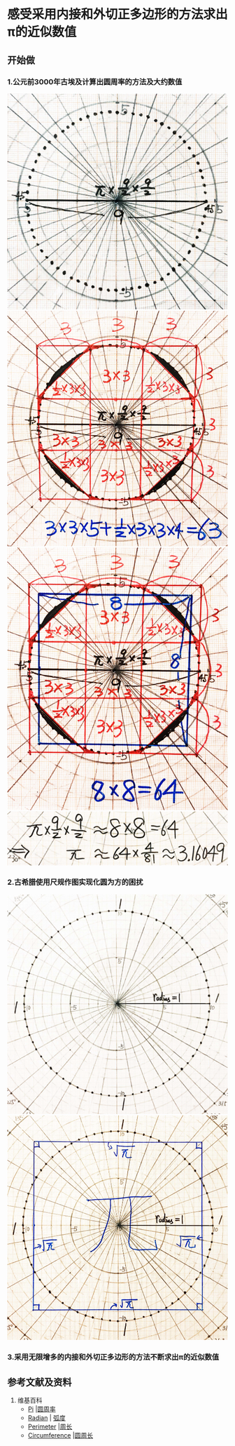 ﻿# 感受采用内接和外切正多边形的方法求出π的近似数值

## 开始做

### 1.公元前3000年古埃及计算出圆周率的方法及大约数值
![](/images/欧几里得几何/圆周率和三角函数/感受采用内接和外切正多边形的方法求出π的近似数值/1a1.jpg)
![](/images/欧几里得几何/圆周率和三角函数/感受采用内接和外切正多边形的方法求出π的近似数值/1a2.jpg)
![](/images/欧几里得几何/圆周率和三角函数/感受采用内接和外切正多边形的方法求出π的近似数值/1a3.jpg)
![](/images/欧几里得几何/圆周率和三角函数/感受采用内接和外切正多边形的方法求出π的近似数值/1a4.jpg)

### 2.古希腊使用尺规作图实现化圆为方的困扰
![](/images/欧几里得几何/圆周率和三角函数/感受采用内接和外切正多边形的方法求出π的近似数值/2a1.jpg)
![](/images/欧几里得几何/圆周率和三角函数/感受采用内接和外切正多边形的方法求出π的近似数值/2a2.jpg)

### 3.采用无限增多的内接和外切正多边形的方法不断求出π的近似数值

## 参考文献及资料

1. 维基百科
	- [Pi](https://en.wikipedia.org/wiki/Pi) |[圆周率](https://zh.wikipedia.org/wiki/%E5%9C%93%E5%91%A8%E7%8E%87) 
	- [Radian](https://en.wikipedia.org/wiki/Radian) | [弧度](https://zh.wikipedia.org/wiki/%E5%BC%A7%E5%BA%A6) 
	- [Perimeter](https://en.wikipedia.org/wiki/Perimeter) |[周长](https://zh.wikipedia.org/wiki/周长) 
	- [Circumference](https://en.wikipedia.org/wiki/Circumference) |[圆周长](https://zh.wikipedia.org/wiki/圓周) 	

